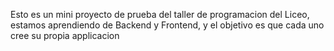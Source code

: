 Esto es un mini proyecto de prueba del taller de programacion del Liceo, estamos aprendiendo de Backend y Frontend, y el objetivo es que cada uno cree su propia applicacion
